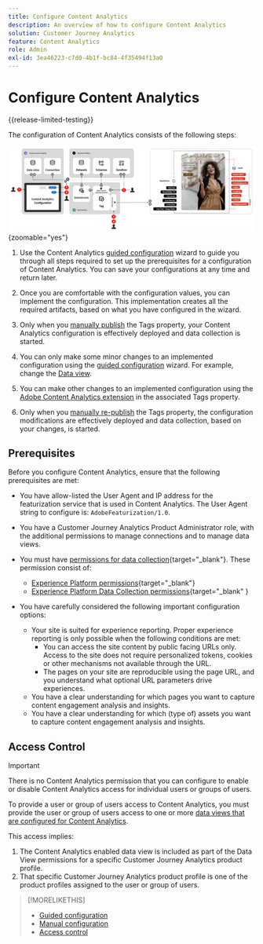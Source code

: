 ```yaml
---
title: Configure Content Analytics
description: An overview of how to configure Content Analytics
solution: Customer Journey Analytics
feature: Content Analytics
role: Admin
exl-id: 3ea46223-c7d0-4b1f-bc84-4f35494f13a0
---
```

# Configure Content Analytics

{{release-limited-testing}}

The configuration of Content Analytics consists of the following steps:

![Configuration of Content Analytics](../assets/aca-configuration.svg){zoomable="yes"}

1. Use the Content Analytics [guided configuration](guided.md) wizard to guide you through all steps required to set up the prerequisites for a configuration of Content Analytics. You can save your configurations at any time and return later.
1. Once you are comfortable with the configuration values, you can implement the configuration. This implementation creates all the required artifacts, based on what you have configured in the wizard. 
1. Only when you [manually publish](manual.md) the Tags property, your Content Analytics configuration is effectively deployed and data collection is started.

1. You can only make some minor changes to an implemented configuration using the [guided configuration](guided.md) wizard. For example, change the [Data view](/help/data-views/data-views.md).
1. You can make other changes to an implemented configuration using the [Adobe Content Analytics extension](https://experienceleague.adobe.com/en/docs/experience-platform/tags/extensions/client/content-analytics/overview) in the associated Tags property.
1. Only when you [manually re-publish](manual.md) the Tags property, the configuration modifications are effectively deployed and data collection, based on your changes, is started.


## Prerequisites

Before you configure Content Analytics, ensure that the following prerequisites are met:

* You have allow-listed the User Agent and IP address for the featurization service that is used in Content Analytics. The User Agent string to configure is: <code>AdobeFeaturization/1.0</code>.
* You have a Customer Journey Analytics Product Administrator role, with the additional permissions to manage connections and to manage data views. 
* You must have [permissions for data collection](https://experienceleague.adobe.com/en/docs/experience-platform/collection/permissions){target="_blank"}. These permission consist of:
  * [Experience Platform permissions](https://experienceleague.adobe.com/en/docs/experience-platform/collection/permissions#adobe-experience-platform-permissions){target="_blank"}
  * [Experience Platform Data Collection permissions](https://experienceleague.adobe.com/en/docs/experience-platform/collection/permissions#adobe-experience-platform-data-collection-permissions){target="_blank" }
* You have carefully considered the following important configuration options:

  * Your site is suited for experience reporting. Proper experience reporting is only possible when the following conditions are met:
     * You can access the site content by public facing URLs only. Access to the site does not require personalized tokens, cookies or other mechanisms not available through the URL.
     * The pages on your site are reproducible using the page URL, and you understand what optional URL parameters drive experiences.
  * You have a clear understanding for which pages you want to capture content engagement analysis and insights.
  * You have a clear understanding for which (type of) assets you want to capture content engagement analysis and insights.


## Access Control

>[!IMPORTANT]
>
>There is no Content Analytics permission that you can configure to enable or disable Content Analytics access for individual users or groups of users.
>

To provide a user or group of users access to Content Analytics, you must provide the user or group of users access to one or more [data views that are configured for Content Analytics](guided.md#data-view).

This access implies:

1. The Content Analytics enabled data view is included as part of the Data View permissions for a specific Customer Journey Analytics product profile.
1. That specific Customer Journey Analytics product profile is one of the product profiles assigned to the user or group of users.

>[!MORELIKETHIS]
>
>* [Guided configuration](guided.md)
>* [Manual configuration](manual.md)
>* [Access control](/help/technotes/access-control.md)
>
